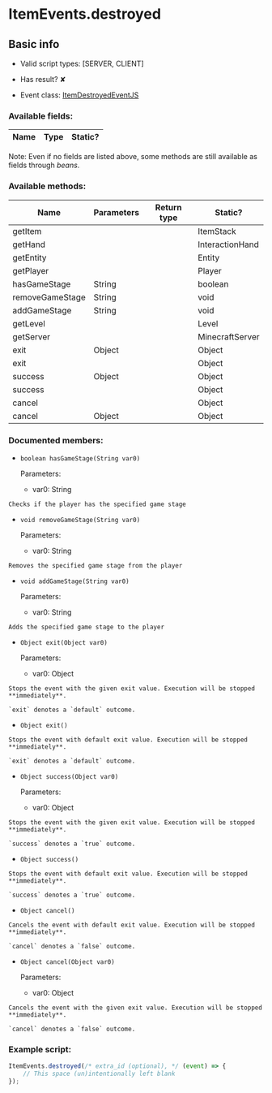 # ItemEvents.destroyed

## Basic info

- Valid script types: [SERVER, CLIENT]

- Has result? ✘

- Event class: [ItemDestroyedEventJS](https://github.com/KubeJS-Mods/KubeJS/tree/2001/common/src/main/java/dev/latvian/mods/kubejs/item/forge/ItemDestroyedEventJS.java)

### Available fields:

| Name | Type | Static? |
| ---- | ---- | ------- |

Note: Even if no fields are listed above, some methods are still available as fields through *beans*.

### Available methods:

| Name | Parameters | Return type | Static? |
| ---- | ---------- | ----------- | ------- |
| getItem |  |  | ItemStack | ✘ |
| getHand |  |  | InteractionHand | ✘ |
| getEntity |  |  | Entity | ✘ |
| getPlayer |  |  | Player | ✘ |
| hasGameStage | String |  | boolean | ✘ |
| removeGameStage | String |  | void | ✘ |
| addGameStage | String |  | void | ✘ |
| getLevel |  |  | Level | ✘ |
| getServer |  |  | MinecraftServer | ✘ |
| exit | Object |  | Object | ✘ |
| exit |  |  | Object | ✘ |
| success | Object |  | Object | ✘ |
| success |  |  | Object | ✘ |
| cancel |  |  | Object | ✘ |
| cancel | Object |  | Object | ✘ |


### Documented members:

- `boolean hasGameStage(String var0)`

  Parameters:
  - var0: String

```
Checks if the player has the specified game stage
```

- `void removeGameStage(String var0)`

  Parameters:
  - var0: String

```
Removes the specified game stage from the player
```

- `void addGameStage(String var0)`

  Parameters:
  - var0: String

```
Adds the specified game stage to the player
```

- `Object exit(Object var0)`

  Parameters:
  - var0: Object

```
Stops the event with the given exit value. Execution will be stopped **immediately**.

`exit` denotes a `default` outcome.
```

- `Object exit()`
```
Stops the event with default exit value. Execution will be stopped **immediately**.

`exit` denotes a `default` outcome.
```

- `Object success(Object var0)`

  Parameters:
  - var0: Object

```
Stops the event with the given exit value. Execution will be stopped **immediately**.

`success` denotes a `true` outcome.
```

- `Object success()`
```
Stops the event with default exit value. Execution will be stopped **immediately**.

`success` denotes a `true` outcome.
```

- `Object cancel()`
```
Cancels the event with default exit value. Execution will be stopped **immediately**.

`cancel` denotes a `false` outcome.
```

- `Object cancel(Object var0)`

  Parameters:
  - var0: Object

```
Cancels the event with the given exit value. Execution will be stopped **immediately**.

`cancel` denotes a `false` outcome.
```



### Example script:

```js
ItemEvents.destroyed(/* extra_id (optional), */ (event) => {
	// This space (un)intentionally left blank
});
```

